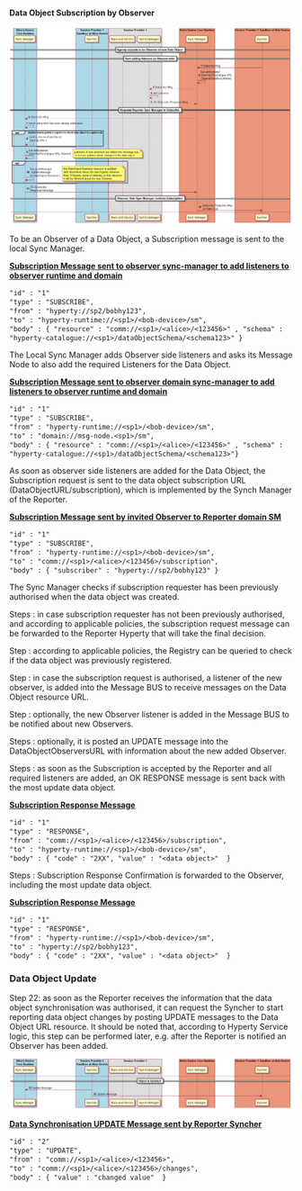 #### Data Object Subscription by Observer

![Figure @data-sync-subscription Request to subscribe a Sync Data Object](data-object-subscribe.png)

To be an Observer of a Data Object, a Subscription message is sent to the local Sync Manager.

**[Subscription Message sent to observer sync-manager to add listeners to observer runtime and domain ](https://github.com/reTHINK-project/architecture/tree/master/docs/datamodel/message#subscribemessagebody)**

```
"id" : "1"
"type" : "SUBSCRIBE",
"from" : "hyperty://sp2/bobhy123",
"to" : "hyperty-runtime://<sp1>/<bob-device>/sm",
"body" : { "resource" : "comm://<sp1>/<alice>/<123456>" , "schema" : "hyperty-catalogue://<sp1>/dataObjectSchema/<schema123>" }
```

The Local Sync Manager adds Observer side listeners and asks its Message Node to also add the required Listeners for the Data Object.

**[Subscription Message sent to observer domain sync-manager to add listeners to observer runtime and domain ](https://github.com/reTHINK-project/architecture/tree/master/docs/datamodel/message#subscribemessagebody)**

```
"id" : "1"
"type" : "SUBSCRIBE",
"from" : "hyperty-runtime://<sp1>/<bob-device>/sm",
"to" : "domain://msg-node.<sp1>/sm",
"body" : { "resource" : "comm://<sp1>/<alice>/<123456>" , "schema" : "hyperty-catalogue://<sp1>/dataObjectSchema/<schema123>"}
```

As soon as observer side listeners are added for the Data Object, the Subscription request is sent to the data object subscription URL (DataObjectURL/subscription), which is implemented by the Synch Manager of the Reporter.

**[Subscription Message sent by invited Observer to Reporter domain SM](https://github.com/reTHINK-project/architecture/tree/master/docs/datamodel/message#subscriptionmessagebody)**

```
"id" : "1"
"type" : "SUBSCRIBE",
"from" : "hyperty-runtime://<sp1>/<bob-device>/sm",
"to" : "comm://<sp1>/<alice>/<123456>/subscription",
"body" : { "subscriber" : "hyperty://sp2/bobhy123" }
```

The Sync Manager checks if subscription requester has been previously authorised when the data object was created.

Steps : in case subscription requester has not been previously authorised, and according to applicable policies, the subscription request message can be forwarded to the Reporter Hyperty that will take the final decision.

Step : according to applicable policies, the Registry can be queried to check if the data object was previously registered.

Step : in case the subscription request is authorised, a listener of the new observer, is added into the Message BUS to receive messages on the Data Object resource URL.

Step : optionally, the new Observer listener is added in the Message BUS to be notified about new Observers.

Steps : optionally, it is posted an UPDATE message into the DataObjectObserversURL with information about the new added Observer.

Steps : as soon as the Subscription is accepted by the Reporter and all required listeners are added, an OK RESPONSE message is sent back with the most update data object.

**[Subscription Response Message ](https://github.com/reTHINK-project/architecture/tree/master/docs/datamodel/message#responsemessagebody)**

```
"id" : "1"
"type" : "RESPONSE",
"from" : "comm://<sp1>/<alice>/<123456>/subscription",
"to" : "hyperty-runtime://<sp1>/<bob-device>/sm",
"body" : { "code" : "2XX", "value" : "<data object>"  }
```

Steps : Subscription Response Confirmation is forwarded to the Observer, including the most update data object.

**[Subscription Response Message ](https://github.com/reTHINK-project/architecture/tree/master/docs/datamodel/message#responsemessagebody)**

```
"id" : "1"
"type" : "RESPONSE",
"from" : "hyperty-runtime://<sp1>/<bob-device>/sm",
"to" : "hyperty://sp2/bobhy123",
"body" : { "code" : "2XX", "value" : "<data object>"  }
```

### Data Object Update

Step 22: as soon as the Reporter receives the information that the data object synchronisation was authorised, it can request the Syncher to start reporting data object changes by posting UPDATE messages to the Data Object URL resource. It should be noted that, according to Hyperty Service logic, this step can be performed later, e.g. after the Reporter is notified an Observer has been added.

![Figure @runtime-basic-create-sync2 Data Object synchronisation is authorised and Observers added ](data-object-subscribe_001.png)

**[Data Synchronisation UPDATE Message sent by Reporter Syncher](https://github.com/reTHINK-project/architecture/tree/master/docs/datamodel/message#updatenmessagebody)**

```
"id" : "2"
"type" : "UPDATE",
"from" : "comm://<sp1>/<alice>/<123456>",
"to" : "comm://<sp1>/<alice>/<123456>/changes",
"body" : { "value" : "changed value"  }
```
